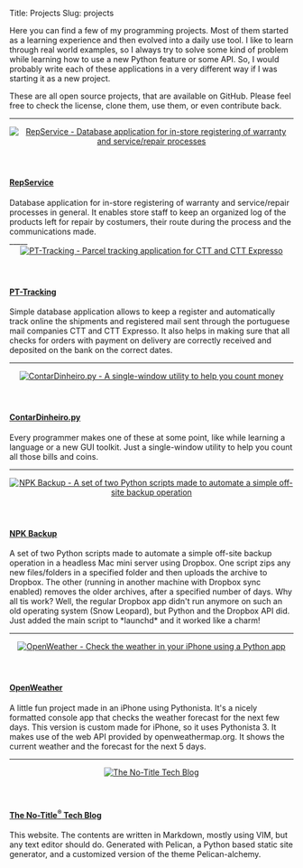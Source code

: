 Title: Projects
Slug: projects

<article>
Here you can find a few of my programming projects. Most of them started as a learning experience and then evolved into a daily use tool. I like to learn through real world examples, so I always try to solve some kind of problem while learning how to use a new Python feature or some API. So, I would probably write each of these applications in a very different way if I was starting it as a new project.

These are all open source projects, that are available on GitHub. Please feel free to check the license, clone them, use them, or even contribute back.  
<hr>
</article>


<article class="row teaser">
<header class="col-sm-3"><a href="../repservice/index.html">
    <img alt="RepService - Database application for in-store registering of warranty and service/repair processes" src="{filename}/images/projects/repservice.jpg" class="article_image"/>
  </a></header>

<div class="col-sm-9">
  <h4 class="title"><a href="../repservice/index.html">
  RepService
  </a></h4>
  <div class="content">
Database application for in-store registering of warranty and service/repair processes in general. It enables store staff to keep an organized log of the products left for repair by costumers, their route during the process and the communications made.
  </div>
</div>
</article>
_____


<article class="row teaser">
<header class="col-sm-3"><a href="../pt-tracking/index.html">
    <img alt="PT-Tracking - Parcel tracking application for CTT and CTT Expresso" src="{filename}/images/projects/pt-tracking.png" class="article_image">
  </a></header>

<div class="col-sm-9"><h4 class="title"><a href="../pt-tracking/index.html">
PT-Tracking
</a></h4>

<div class="content">
Simple database application allows to keep a register and automatically track online the shipments and registered mail sent through the portuguese mail companies CTT and CTT Expresso. It also helps in making sure that all checks for orders with payment on delivery are correctly received and deposited on the bank on the correct dates.
</div></div></article>

_____


<article class="row teaser">
<header class="col-sm-3">
  <a href="../pt-tracking/index.html">
    <img alt="ContarDinheiro.py - A single-window utility to help you count money" src="{filename}/images/projects/contar-dinheiro.png" class="article_image">
  </a>
</header>
<div class="col-sm-9">
  <h4 class="title"><a href="../contar-dinheiro/index.html">
  ContarDinheiro.py
  </a></h4>
    
  <div class="content">
Every programmer makes one of these at some point, like while learning a language or a new GUI toolkit. Just a single-window utility to help you count all those bills and coins.
  </div></div>
</article>

_____


<article class="row teaser">
<header class="col-sm-3">
  <a href="../npk-backup/index.html">
    <img alt="NPK Backup - A set of two Python scripts made to automate a simple off-site backup operation" src="{filename}/images/projects/contar-dinheiro.png" class="article_image">
  </a>
</header>
<div class="col-sm-9">
  <h4 class="title"><a href="../npk-backup/index.html">
  NPK Backup
  </a></h4>
    
  <div class="content">
A set of two Python scripts made to automate a simple off-site backup operation in a headless Mac mini server using Dropbox. One script zips any new files/folders in a specified folder and then uploads the archive to Dropbox. The other (running in another machine with Dropbox sync enabled) removes the older archives, after a specified number of days. Why all tis work? Well, the regular Dropbox app didn't run anymore on such an old operating system (Snow Leopard), but Python and the Dropbox API did. Just added the main script to *launchd* and it worked like a charm!
  </div></div>
</article>

_____

<article class="row teaser">
<header class="col-sm-3">
  <a href="../openweather/index.html">
    <img alt="OpenWeather - Check the weather in your iPhone using a Python app" src="{filename}/images/projects/openweather.png" class="article_image">
  </a>
</header>
<div class="col-sm-9">
  <h4 class="title"><a href="../openweather/index.html">
  OpenWeather
  </a></h4>
    
  <div class="content">
A little fun project made in an iPhone using Pythonista. It's a nicely formatted console app that checks the weather forecast for the next few days. This version is custom made for iPhone, so it uses Pythonista 3. It makes use of the web API provided by openweathermap.org. It shows the current weather and the forecast for the next 5 days. 
  </div></div>
</article>
 
_____


<article class="row teaser">
<header class="col-sm-3">
  <a href="../openweather/index.html">
    <img alt="The No-Title Tech Blog" src="{filename}/images/projects/openweather.png" class="article_image">
  </a>
</header>
<div class="col-sm-9">
  <h4 class="title"><a href="../openweather/index.html">
  The No-Title<sup>®</sup> Tech Blog
  </a></h4>
    
  <div class="content">
This website. The contents are written in Markdown, mostly using VIM, but any text editor should do. Generated with Pelican, a Python based static site generator, and a customized version of the theme Pelican-alchemy.
  </div></div>
</article>
